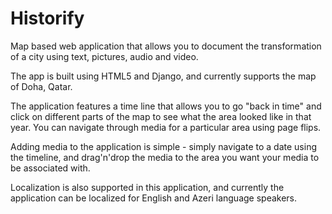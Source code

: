 Historify
========

Map based web application that allows you to document the transformation of a city using text, pictures, audio and video.

The app is built using HTML5 and Django, and currently supports the  map of Doha, Qatar.

The application features a time line that allows you to go "back in time" and click on different parts of the map to see what the area looked like in that year. You can navigate through media for a particular area using page flips.

Adding media to the application is simple - simply navigate to a date using the timeline, and drag'n'drop the media to the area you want your media to be associated with.

Localization is also supported in this application, and currently the application can be localized for English and Azeri language speakers.  